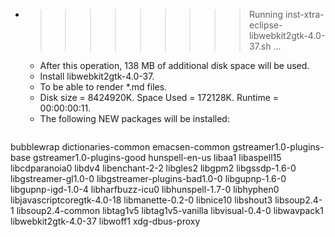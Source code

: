 * >>>>>>>>> Running inst-xtra-eclipse-libwebkit2gtk-4.0-37.sh ...
  * After this operation, 138 MB of additional disk space will be used.
  * Install libwebkit2gtk-4.0-37.
  * To be able to render *.md files.
  * Disk size = 8424920K. Space Used = 172128K. Runtime = 00:00:00:11.
  * The following NEW packages will be installed:
  ```bash
bubblewrap dictionaries-common emacsen-common gstreamer1.0-plugins-base gstreamer1.0-plugins-good
hunspell-en-us libaa1 libaspell15 libcdparanoia0 libdv4
libenchant-2-2 libgles2 libgpm2 libgssdp-1.6-0 libgstreamer-gl1.0-0
libgstreamer-plugins-bad1.0-0 libgupnp-1.6-0 libgupnp-igd-1.0-4 libharfbuzz-icu0 libhunspell-1.7-0
libhyphen0 libjavascriptcoregtk-4.0-18 libmanette-0.2-0 libnice10 libshout3
libsoup2.4-1 libsoup2.4-common libtag1v5 libtag1v5-vanilla libvisual-0.4-0
libwavpack1 libwebkit2gtk-4.0-37 libwoff1 xdg-dbus-proxy
  ```
